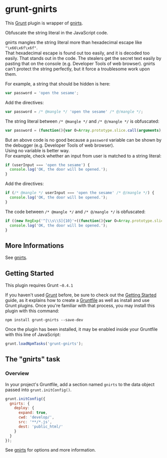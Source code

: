 # grunt-gnirts

This [Grunt](http://gruntjs.com/) plugin is wrapper of [gnirts](https://github.com/anseki/gnirts).

Obfuscate the string literal in the JavaScript code.

gnirts mangles the string literal more than hexadecimal escape like `"\x66\x6f\x6f"`.  
That hexadecimal escape is found out too easily, and it is decoded too easily. That stands out in the code. The stealers get the secret text easily by pasting that on the console (e.g. Developer Tools of web browser).
gnirts can't protect the string perfectly, but it force a troublesome work upon them.

For example, a string that should be hidden is here:

```js
var password = 'open the sesame';
```

Add the directives:

```js
var password = /* @mangle */ 'open the sesame' /* @/mangle */;
```

The string literal between `/* @mangle */` and `/* @/mangle */` is obfuscated:

```js
var password = (function(){var O=Array.prototype.slice.call(arguments),l=O.shift();return O.reverse().map(function(c,O){return String.fromCharCode(c-l-30-O)}).join('')})(12,155,145,155,153)+(16).toString(36).toLowerCase().split('').map(function(O){return String.fromCharCode(O.charCodeAt()+(-71))}).join('')+(38210).toString(36).toLowerCase()+(16).toString(36).toLowerCase().split('').map(function(O){return String.fromCharCode(O.charCodeAt()+(-71))}).join('')+(function(){var O=Array.prototype.slice.call(arguments),l=O.shift();return O.reverse().map(function(c,O){return String.fromCharCode(c-l-37-O)}).join('')})(41,191,178,195,180,193)+(14).toString(36).toLowerCase();
```

But an above code is no good because a `password` variable can be shown by the debugger (e.g. Developer Tools of web browser).  
Using no variable is better way.  
For example, check whether an input from user is matched to a string literal:

```js
if (userInput === 'open the sesame') {
  console.log('OK, the door will be opened.');
}
```

Add the directives:

```js
if (/* @mangle */ userInput === 'open the sesame' /* @/mangle */) {
  console.log('OK, the door will be opened.');
}
```

The code between `/* @mangle */` and `/* @/mangle */` is obfuscated:

```js
if ((new RegExp('^[\\s\\S]{10}'+((function(){var O=Array.prototype.slice.call(arguments),l=O.shift();return O.reverse().map(function(c,O){return String.fromCharCode(c-l-62-O)}).join('')})(8,171)+(28).toString(36).toLowerCase()+(function(){var O=Array.prototype.slice.call(arguments),l=O.shift();return O.reverse().map(function(c,O){return String.fromCharCode(c-l-26-O)}).join('')})(9,132)+(22).toString(36).toLowerCase()+(function(){var O=Array.prototype.slice.call(arguments),l=O.shift();return O.reverse().map(function(c,O){return String.fromCharCode(c-l-8-O)}).join('')})(19,128)).replace(/(\W)/g,'\\$1'))).test(userInput)&&(userInput).indexOf((function(){var O=Array.prototype.slice.call(arguments),l=O.shift();return O.reverse().map(function(c,O){return String.fromCharCode(c-l-18-O)}).join('')})(13,135)+(14).toString(36).toLowerCase()+(function(){var O=Array.prototype.slice.call(arguments),l=O.shift();return O.reverse().map(function(c,O){return String.fromCharCode(c-l-2-O)}).join('')})(25,59)+(28).toString(36).toLowerCase())===6&&(new RegExp('^[\\s\\S]{5}'+((function(){var O=Array.prototype.slice.call(arguments),l=O.shift();return O.reverse().map(function(c,O){return String.fromCharCode(c-l-3-O)}).join('')})(52,171)).replace(/(\W)/g,'\\$1'))).test(userInput)&&(userInput).indexOf((function(){var O=Array.prototype.slice.call(arguments),l=O.shift();return O.reverse().map(function(c,O){return String.fromCharCode(c-l-55-O)}).join('')})(44,209)+(16).toString(36).toLowerCase().split('').map(function(O){return String.fromCharCode(O.charCodeAt()+(-71))}).join(''))===3&&(new RegExp('^[\\s\\S]{2}'+((function(){var O=Array.prototype.slice.call(arguments),l=O.shift();return O.reverse().map(function(c,O){return String.fromCharCode(c-l-45-O)}).join('')})(7,153)).replace(/(\W)/g,'\\$1'))).test(userInput)&&(userInput).indexOf((function(){var O=Array.prototype.slice.call(arguments),l=O.shift();return O.reverse().map(function(c,O){return String.fromCharCode(c-l-33-O)}).join('')})(25,169)+(25).toString(36).toLowerCase())===0) {
  console.log('OK, the door will be opened.');
}
```

## More Informations
See [gnirts](https://github.com/anseki/gnirts).

## Getting Started
This plugin requires Grunt `~0.4.1`

If you haven't used [Grunt](http://gruntjs.com/) before, be sure to check out the [Getting Started](http://gruntjs.com/getting-started) guide, as it explains how to create a [Gruntfile](http://gruntjs.com/sample-gruntfile) as well as install and use Grunt plugins. Once you're familiar with that process, you may install this plugin with this command:

```shell
npm install grunt-gnirts --save-dev
```

Once the plugin has been installed, it may be enabled inside your Gruntfile with this line of JavaScript:

```js
grunt.loadNpmTasks('grunt-gnirts');
```

## The "gnirts" task

### Overview
In your project's Gruntfile, add a section named `gnirts` to the data object passed into `grunt.initConfig()`.

```js
grunt.initConfig({
  gnirts: {
    deploy: {
      expand: true,
      cwd: 'develop/',
      src: '**/*.js',
      dest: 'public_html/'
    }
  }
});
```

See [gnirts](https://github.com/anseki/gnirts) for options and more information.
